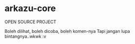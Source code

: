 # arkazu-core

OPEN SOURCE PROJECT

Boleh dilihat, boleh dicoba, boleh komen-nya
Tapi jangan lupa bintangnya..wkwk :v
